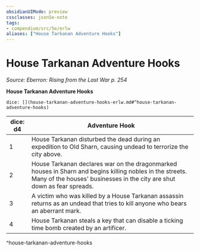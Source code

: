 ```yaml
---
obsidianUIMode: preview
cssclasses: json5e-note
tags:
- compendium/src/5e/erlw
aliases: ["House Tarkanan Adventure Hooks"]
---
```

# House Tarkanan Adventure Hooks
*Source: Eberron: Rising from the Last War p. 254* 

**House Tarkanan Adventure Hooks**

`dice: [](house-tarkanan-adventure-hooks-erlw.md#^house-tarkanan-adventure-hooks)`

| dice: d4 | Adventure Hook |
|----------|----------------|
| 1 | House Tarkanan disturbed the dead during an expedition to Old Sharn, causing undead to terrorize the city above. |
| 2 | House Tarkanan declares war on the dragonmarked houses in Sharn and begins killing nobles in the streets. Many of the houses' businesses in the city are shut down as fear spreads. |
| 3 | A victim who was killed by a House Tarkanan assassin returns as an undead that tries to kill anyone who bears an aberrant mark. |
| 4 | House Tarkanan steals a key that can disable a ticking time bomb created by an artificer. |
^house-tarkanan-adventure-hooks
